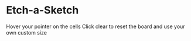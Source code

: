 # Etch-a-Sketch
Hover your pointer on the cells
Click clear to reset the board and use your own custom size
